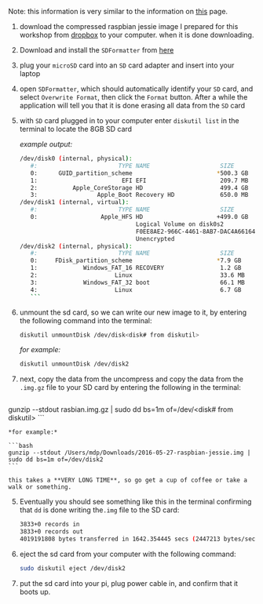 Note: this information is very similar to the information on [this](https://www.raspberrypi.org/documentation/installation/installing-images/README.md) page.

1. download the compressed raspbian jessie image I prepared for this workshop from [dropbox]() to your computer. when it is done downloading.

2. Download and install the `SDFormatter` from [here](https://www.sdcard.org/downloads/formatter_4/index.html)

3. plug your `microSD` card into an `SD` card adapter and insert into your laptop

4. open `SDFormatter`, which should automatically identify your `SD` card, and select `Overwrite Format`, then click the `Format` button. After a while the application will tell you that it is done erasing all data from the `SD` card

5. with `SD` card plugged in to your computer enter ```diskutil list``` in the terminal to locate the 8GB SD card

    *example output:*

    ```bash
    /dev/disk0 (internal, physical):
       #:                       TYPE NAME                    SIZE       IDENTIFIER
       0:      GUID_partition_scheme                        *500.3 GB   disk0
       1:                        EFI EFI                     209.7 MB   disk0s1
       2:          Apple_CoreStorage HD                      499.4 GB   disk0s2
       3:                 Apple_Boot Recovery HD             650.0 MB   disk0s3
    /dev/disk1 (internal, virtual):
       #:                       TYPE NAME                    SIZE       IDENTIFIER
       0:                  Apple_HFS HD                     +499.0 GB   disk1
                                     Logical Volume on disk0s2
                                     F0EE8AE2-966C-4461-8AB7-DAC4A66164B5
                                     Unencrypted
    /dev/disk2 (internal, physical):
       #:                       TYPE NAME                    SIZE       IDENTIFIER
       0:     FDisk_partition_scheme                        *7.9 GB     disk2
       1:             Windows_FAT_16 RECOVERY                1.2 GB     disk2s1
       2:                      Linux                         33.6 MB    disk2s5
       3:             Windows_FAT_32 boot                    66.1 MB    disk2s6
       4:                      Linux                         6.7 GB     disk2s7
       ```

3. unmount the sd card, so we can write our new image to it, by entering the following command into the terminal:

    ```bash
    diskutil unmountDisk /dev/disk<disk# from diskutil>
    ```

    *for example:*

    ```bash
    diskutil unmountDisk /dev/disk2
    ```

4. next, copy the data from the uncompress and copy the data from the `.img.gz` file to your SD card by entering the following in the terminal:

    ```bash
gunzip --stdout rasbian.img.gz | sudo dd bs=1m of=/dev/<disk# from diskutil>
    ```

    *for example:*

    ```bash
    gunzip --stdout /Users/mdp/Downloads/2016-05-27-raspbian-jessie.img | sudo dd bs=1m of=/dev/disk2
    ```

    this takes a **VERY LONG TIME**, so go get a cup of coffee or take a walk or something.

5. Eventually you should see something like this in the terminal confirming that `dd` is done writing the`.img` file to the SD card:

    ```bash
    3833+0 records in
    3833+0 records out
    4019191808 bytes transferred in 1642.354445 secs (2447213 bytes/sec)
    ```

6. eject the sd card from your computer with the following command:

    ```bash
    sudo diskutil eject /dev/disk2
    ```

7. put the sd card into your pi, plug power cable in, and confirm that it boots up.
